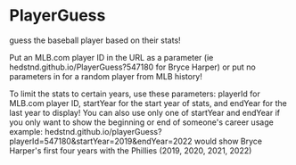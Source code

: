 # PlayerGuess
guess the baseball player based on their stats!

Put an MLB.com player ID in the URL as a parameter (ie hedstnd.github.io/PlayerGuess?547180 for Bryce Harper) or put no parameters in for a random player from MLB history!

To limit the stats to certain years, use these parameters: playerId for MLB.com player ID, startYear for the start year of stats, and endYear for the last year to display! You can also use only one of startYear and endYear if you only want to show the beginning or end of someone's career
usage example: hedstnd.github.io/playerGuess?playerId=547180&startYear=2019&endYear=2022 would show Bryce Harper's first four years with the Phillies (2019, 2020, 2021, 2022)
